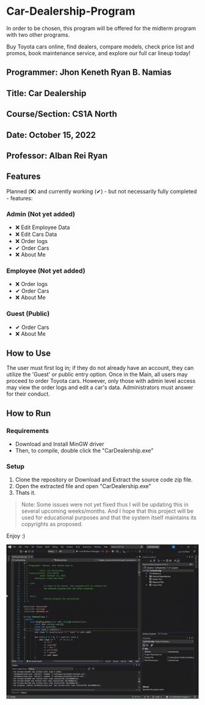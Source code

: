 # Car-Dealership-Program

In order to be chosen, this program will be offered for the midterm program with two other programs. 

Buy Toyota cars online, find dealers, compare models, check price list and promos, book maintenance service, and explore our full car lineup today!

## Programmer: Jhon Keneth Ryan B. Namias

## Title: Car Dealership

## Course/Section: CS1A North

## Date: October 15, 2022

## Professor: Alban Rei Ryan

## Features

Planned (❌) and currently working (✔) - but not necessarily fully completed - features:


### Admin (Not yet added)

- ❌ Edit Employee Data
- ❌ Edit Cars Data
- ❌ Order logs
- ✔ Order Cars
- ❌ About Me

### Employee (Not yet added)
- ❌ Order logs
- ✔ Order Cars
- ❌ About Me

### Guest (Public)
- ✔ Order Cars
- ❌ About Me

## How to Use
The user must first log in; if they do not already have an account, they can utilize the 'Guest' or public entry option.
Once in the Main, all users may proceed to order Toyota cars.
However, only those with admin level access may view the order logs and edit a car's data. 
Administrators must answer for their conduct. 


## How to Run

### Requirements
- Download and Install MinGW driver
- Then, to compile, double click the "CarDealership.exe"

### Setup
1. Clone the repository or Download and Extract the source code zip file.
2. Open the extracted file and open "CarDealership.exe" 
3. Thats it. 

> Note: Some issues were not yet fixed thus I will be updating this in several upcoming weeks/months. And I hope that this project will be used for educational purposes and that the system itself maintains its copyrights as proposed.

Enjoy :)

![Car-Dealership-Program Demo](images/demo.gif)


